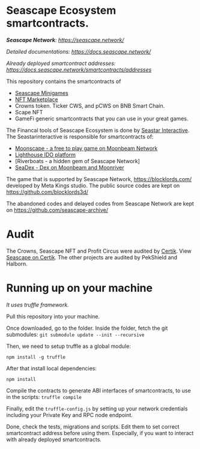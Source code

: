 # Seascape Ecosystem smartcontracts.
***Seascape Network**: https://seascape.network/*

*Detailed documentations: https://docs.seascape.network/*

*Already deployed smartcontract addresses: https://docs.seascape.network/smartcontracts/addresses*

This repository contains the smartcontracts of 
* [Seascape Minigames](https://app.seascape.network/)
* [NFT Marketplace](https://scape.store) 
* Crowns token. Ticker CWS, and pCWS on BNB Smart Chain.
* Scape NFT
* GameFi generic smartcontracts that you can use in your great games.

The Financal tools of Seascape Ecosystem is done by [Seastar Interactive](https://github.com/Seastarinteractive). The Seastarinteractive is responsible for smartcontracts of:
* [Moonscape - a free to play game on Moonbeam Network](https://moonscapegame.com)
* [Lighthouse IDO platform](https://seascape.house/)
* [Riverboats - a hidden gem of Seascape Network]
* [SeaDex - Dex on Moonbeam and Moonriver](https://seascape.finance/)

The game that is supported by Seascape Network, https://blocklords.com/ developed by Meta Kings studio. The public source codes are kept on
https://github.com/blocklords3d/

The abandoned codes and delayed codes from Seascape Network are kept on
https://github.com/seascape-archive/

# Audit
The Crowns, Seascape NFT and Profit Circus were audited by [Certik](https://certik.org). View [Seascape on Certik](https://certik.org/projects/seascape).
The other projects are audited by PekShield and Halborn.

# Running up on your machine
*It uses truffle framework.*

Pull this repository into your machine.

Once downloaded, go to the folder. Inside the folder, fetch the git submodules:
```git submodule update --init --recursive```

Then, we need to setup truffle as a global module:

```npm install -g truffle```

After that install local dependencies:

```npm install```

Compile the contracts to generate ABI interfaces of smartcontracts, to use in the scripts:
```truffle compile```

Finally, edit the ```truffle-config.js``` by setting up your network credentials including your Private Key and RPC node endpoint.

Done, check the tests, migrations and scripts. Edit them to set correct smartcontract address before using them. Especially, if you want to interact
with already deployed smartcontracts.
